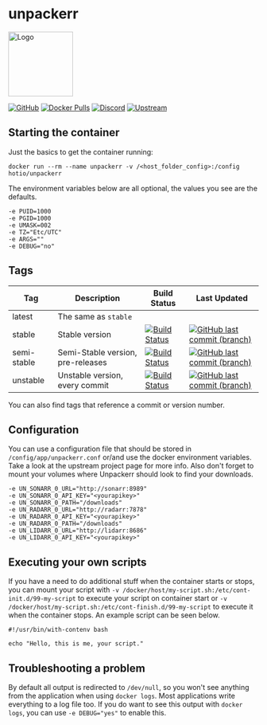 # unpackerr

<img src="https://raw.githubusercontent.com/hotio/unraid-templates/master/hotio/img/unpackerr.png" alt="Logo" height="130" width="130">

[![GitHub](https://img.shields.io/badge/source-github-lightgrey)](https://github.com/hotio/docker-unpackerr)
[![Docker Pulls](https://img.shields.io/docker/pulls/hotio/unpackerr)](https://hub.docker.com/r/hotio/unpackerr)
[![Discord](https://img.shields.io/discord/610068305893523457?color=738ad6&label=discord&logo=discord&logoColor=white)](https://discord.gg/3SnkuKp)
[![Upstream](https://img.shields.io/badge/upstream-project-yellow)](https://github.com/davidnewhall/unpackerr)

## Starting the container

Just the basics to get the container running:

```shell
docker run --rm --name unpackerr -v /<host_folder_config>:/config hotio/unpackerr
```

The environment variables below are all optional, the values you see are the defaults.

```shell
-e PUID=1000
-e PGID=1000
-e UMASK=002
-e TZ="Etc/UTC"
-e ARGS=""
-e DEBUG="no"
```

## Tags

| Tag         | Description                       | Build Status                                                                                                                                                     | Last Updated                                                                                                                                                                  |
| ------------|-----------------------------------|------------------------------------------------------------------------------------------------------------------------------------------------------------------|-------------------------------------------------------------------------------------------------------------------------------------------------------------------------------|
| latest      | The same as `stable`              |                                                                                                                                                                  |                                                                                                                                                                               |
| stable      | Stable version                    | [![Build Status](https://cloud.drone.io/api/badges/hotio/docker-unpackerr/status.svg?ref=refs/heads/stable)](https://cloud.drone.io/hotio/docker-unpackerr)      | [![GitHub last commit (branch)](https://img.shields.io/github/last-commit/hotio/docker-unpackerr/stable)](https://github.com/hotio/docker-unpackerr/commits/stable)           |
| semi-stable | Semi-Stable version, pre-releases | [![Build Status](https://cloud.drone.io/api/badges/hotio/docker-unpackerr/status.svg?ref=refs/heads/semi-stable)](https://cloud.drone.io/hotio/docker-unpackerr) | [![GitHub last commit (branch)](https://img.shields.io/github/last-commit/hotio/docker-unpackerr/semi-stable)](https://github.com/hotio/docker-unpackerr/commits/semi-stable) |
| unstable    | Unstable version, every commit    | [![Build Status](https://cloud.drone.io/api/badges/hotio/docker-unpackerr/status.svg?ref=refs/heads/unstable)](https://cloud.drone.io/hotio/docker-unpackerr)    | [![GitHub last commit (branch)](https://img.shields.io/github/last-commit/hotio/docker-unpackerr/unstable)](https://github.com/hotio/docker-unpackerr/commits/unstable)       |

You can also find tags that reference a commit or version number.

## Configuration

You can use a configuration file that should be stored in `/config/app/unpackerr.conf` or/and use the docker environment variables. Take a look at the upstream project page for more info. Also don't forget to mount your volumes where Unpackerr should look to find your downloads.

```shell
-e UN_SONARR_0_URL="http://sonarr:8989"
-e UN_SONARR_0_API_KEY="<yourapikey>"
-e UN_SONARR_0_PATH="/downloads"
-e UN_RADARR_0_URL="http://radarr:7878"
-e UN_RADARR_0_API_KEY="<yourapikey>"
-e UN_RADARR_0_PATH="/downloads"
-e UN_LIDARR_0_URL="http://lidarr:8686"
-e UN_LIDARR_0_API_KEY="<yourapikey>"
```

## Executing your own scripts

If you have a need to do additional stuff when the container starts or stops, you can mount your script with `-v /docker/host/my-script.sh:/etc/cont-init.d/99-my-script` to execute your script on container start or `-v /docker/host/my-script.sh:/etc/cont-finish.d/99-my-script` to execute it when the container stops. An example script can be seen below.

```shell
#!/usr/bin/with-contenv bash

echo "Hello, this is me, your script."
```

## Troubleshooting a problem

By default all output is redirected to `/dev/null`, so you won't see anything from the application when using `docker logs`. Most applications write everything to a log file too. If you do want to see this output with `docker logs`, you can use `-e DEBUG="yes"` to enable this.
